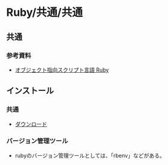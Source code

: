 # Ruby/共通/共通

## 共通

### 参考資料

- [オブジェクト指向スクリプト言語 Ruby](https://www.ruby-lang.org/ja/)

## インストール

### 共通

- [ダウンロード](https://www.ruby-lang.org/ja/downloads/)

### バージョン管理ツール

- rubyのバージョン管理ツールとしては、「rbenv」などがある。
